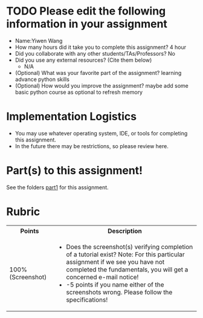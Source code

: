 # TODO Please edit the following information in your assignment

- Name:Yiwen Wang
- How many hours did it take you to complete this assignment? 4 hour
- Did you collaborate with any other students/TAs/Professors? No
- Did you use any external resources? (Cite them below)
  - N/A
- (Optional) What was your favorite part of the assignment?
  learning advance python skills
- (Optional) How would you improve the assignment?
  maybe add some basic python course as optional to refresh memory

# Implementation Logistics

- You may use whatever operating system, IDE, or tools for completing this assignment.
- In the future there may be restrictions, so please review here.

# Part(s) to this assignment!

See the folders [part1](./part1) for this assignment.

# Rubric
 
  <table>
  <tbody>
    <tr>
      <th>Points</th>
      <th align="center">Description</th>
    </tr>
    <tr>
      <td>100% (Screenshot)</td>
      <td align="left"><ul><li>Does the screenshot(s) verifying completion of a tutorial exist? Note: For this particular assignment if we see you have not completed the fundamentals, you will get a concerned e-mail notice!</li><li>-5 points if you name either of the screenshots wrong. Please follow the specifications!</li></ul></td>
    </tr>
  </tbody>
</table>
